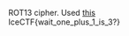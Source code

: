 ROT13 cipher.
Used <a href="http://rumkin.com/tools/cipher/rot13.php">this</a><br>
IceCTF{wait_one_plus_1_is_3?}

